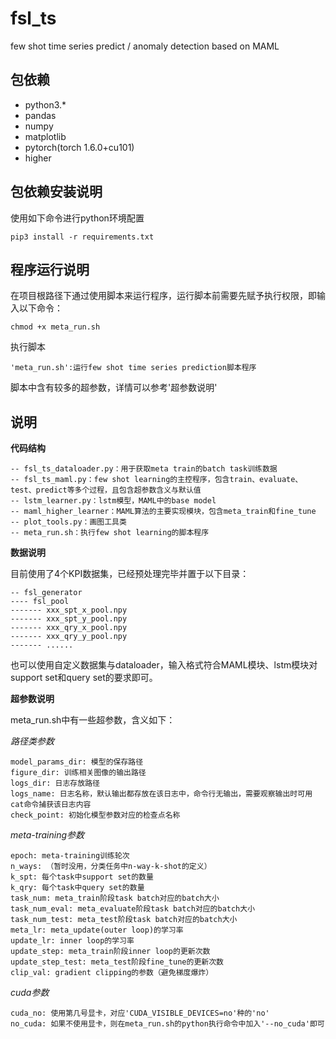 # fsl_ts
few shot time series predict / anomaly detection based on MAML

## 包依赖
* python3.*
* pandas
* numpy
* matplotlib
* pytorch(torch 1.6.0+cu101)
* higher

## 包依赖安装说明
使用如下命令进行python环境配置
```
pip3 install -r requirements.txt
```

## 程序运行说明
在项目根路径下通过使用脚本来运行程序，运行脚本前需要先赋予执行权限，即输入以下命令：
```
chmod +x meta_run.sh
```
执行脚本
```
'meta_run.sh':运行few shot time series prediction脚本程序
```

脚本中含有较多的超参数，详情可以参考'超参数说明'

## 说明
**代码结构**
```
-- fsl_ts_dataloader.py：用于获取meta train的batch task训练数据
-- fsl_ts_maml.py：few shot learning的主控程序，包含train、evaluate、test、predict等多个过程，且包含超参数含义与默认值
-- lstm_learner.py：lstm模型，MAML中的base model
-- maml_higher_learner：MAML算法的主要实现模块，包含meta_train和fine_tune
-- plot_tools.py：画图工具类
-- meta_run.sh：执行few shot learning的脚本程序
```

**数据说明**

目前使用了4个KPI数据集，已经预处理完毕并置于以下目录：
```
-- fsl_generator
---- fsl_pool
------- xxx_spt_x_pool.npy
------- xxx_spt_y_pool.npy
------- xxx_qry_x_pool.npy
------- xxx_qry_y_pool.npy
------- ......
```
也可以使用自定义数据集与dataloader，输入格式符合MAML模块、lstm模块对support set和query set的要求即可。

**超参数说明**

meta_run.sh中有一些超参数，含义如下：

*路径类参数*
```
model_params_dir: 模型的保存路径
figure_dir: 训练相关图像的输出路径
logs_dir: 日志存放路径
logs_name: 日志名称，默认输出都存放在该日志中，命令行无输出，需要观察输出时可用cat命令捕获该日志内容
check_point: 初始化模型参数对应的检查点名称
```
*meta-training参数*
```
epoch: meta-training训练轮次
n_ways: （暂时没用，分类任务中n-way-k-shot的定义）
k_spt: 每个task中support set的数量
k_qry: 每个task中query set的数量
task_num: meta_train阶段task batch对应的batch大小
task_num_eval: meta_evaluate阶段task batch对应的batch大小
task_num_test: meta_test阶段task batch对应的batch大小
meta_lr: meta_update(outer loop)的学习率
update_lr: inner loop的学习率
update_step: meta_train阶段inner loop的更新次数
update_step_test: meta_test阶段fine_tune的更新次数
clip_val: gradient clipping的参数（避免梯度爆炸）
```
*cuda参数*
```
cuda_no: 使用第几号显卡，对应'CUDA_VISIBLE_DEVICES=no'种的'no'
no_cuda: 如果不使用显卡，则在meta_run.sh的python执行命令中加入'--no_cuda'即可
```